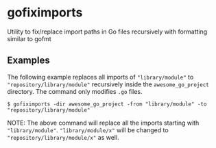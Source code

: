 # gofiximports
Utility to fix/replace import paths in Go files recursively with formatting similar to gofmt

## Examples

The following example replaces all imports of `"library/module"` to `"repository/library/module"`
recursively inside the `awesome_go_project` directory. The command only modifies `.go` files.

```
$ gofiximports -dir awesome_go_project -from "library/module" -to "repository/library/module"
```

NOTE: The above command will replace all the imports starting with `"library/module"`.
`"library/module/x"` will be changed to `"repository/library/module/x"` as well.
